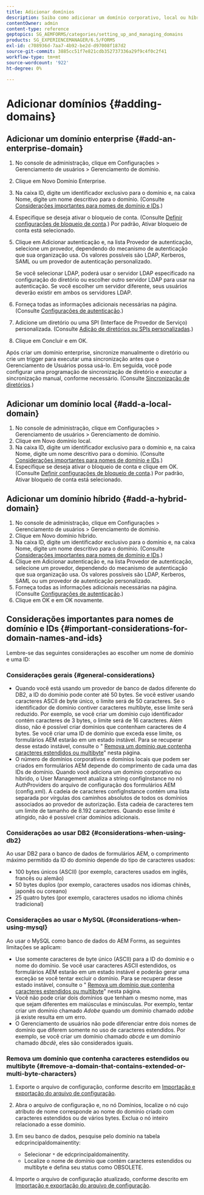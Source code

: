 ```yaml
---
title: Adicionar domínios
description: Saiba como adicionar um domínio corporativo, local ou híbrido usando configurações do Gerenciamento de domínio e considerações gerais para nomes de domínio e IDs.
contentOwner: admin
content-type: reference
geptopics: SG_AEMFORMS/categories/setting_up_and_managing_domains
products: SG_EXPERIENCEMANAGER/6.5/FORMS
exl-id: c708936d-7aa7-4b92-be2d-d97008f187d2
source-git-commit: 3885cc51f7e821cdb352737336a29f9c4f0c2f41
workflow-type: tm+mt
source-wordcount: '922'
ht-degree: 0%

---
```


# Adicionar domínios {#adding-domains}

## Adicionar um domínio enterprise {#add-an-enterprise-domain}

1. No console de administração, clique em Configurações > Gerenciamento de usuários > Gerenciamento de domínio.
1. Clique em Novo Domínio Enterprise.
1. Na caixa ID, digite um identificador exclusivo para o domínio e, na caixa Nome, digite um nome descritivo para o domínio. (Consulte [Considerações importantes para nomes de domínio e IDs](adding-domains.md#important-considerations-for-domain-names-and-ids).)
1. Especifique se deseja ativar o bloqueio de conta. (Consulte [Definir configurações de bloqueio de conta](/help/forms/using/admin-help/configure-account-locking-settings.md#configure-account-locking-settings).) Por padrão, Ativar bloqueio de conta está selecionado.
1. Clique em Adicionar autenticação e, na lista Provedor de autenticação, selecione um provedor, dependendo do mecanismo de autenticação que sua organização usa. Os valores possíveis são LDAP, Kerberos, SAML ou um provedor de autenticação personalizado.

   Se você selecionar LDAP, poderá usar o servidor LDAP especificado na configuração do diretório ou escolher outro servidor LDAP para usar na autenticação. Se você escolher um servidor diferente, seus usuários deverão existir em ambos os servidores LDAP.

1. Forneça todas as informações adicionais necessárias na página. (Consulte [Configurações de autenticação](/help/forms/using/admin-help/configuring-authentication-providers.md#authentication-settings).)
1. Adicione um diretório ou uma SPI (Interface de Provedor de Serviço) personalizada. (Consulte [Adição de diretórios ou SPIs personalizadas](/help/forms/using/admin-help/configuring-directories.md#adding-directories-or-custom-spis).)
1. Clique em Concluir e em OK.

Após criar um domínio enterprise, sincronize manualmente o diretório ou crie um trigger para executar uma sincronização antes que o Gerenciamento de Usuários possa usá-lo. Em seguida, você pode configurar uma programação de sincronização de diretório e executar a sincronização manual, conforme necessário. (Consulte [Sincronização de diretórios](/help/forms/using/admin-help/synchronizing-directories.md#synchronizing-directories).)

## Adicionar um domínio local {#add-a-local-domain}

1. No console de administração, clique em Configurações > Gerenciamento de usuários > Gerenciamento de domínio.
1. Clique em Novo domínio local.
1. Na caixa ID, digite um identificador exclusivo para o domínio e, na caixa Nome, digite um nome descritivo para o domínio. (Consulte [Considerações importantes para nomes de domínio e IDs](adding-domains.md#important-considerations-for-domain-names-and-ids).)
1. Especifique se deseja ativar o bloqueio de conta e clique em OK. (Consulte [Definir configurações de bloqueio de conta](/help/forms/using/admin-help/configure-account-locking-settings.md#configure-account-locking-settings).) Por padrão, Ativar bloqueio de conta está selecionado.

## Adicionar um domínio híbrido {#add-a-hybrid-domain}

1. No console de administração, clique em Configurações > Gerenciamento de usuários > Gerenciamento de domínio.
1. Clique em Novo domínio híbrido.
1. Na caixa ID, digite um identificador exclusivo para o domínio e, na caixa Nome, digite um nome descritivo para o domínio. (Consulte [Considerações importantes para nomes de domínio e IDs](adding-domains.md#important-considerations-for-domain-names-and-ids).)
1. Clique em Adicionar autenticação e, na lista Provedor de autenticação, selecione um provedor, dependendo do mecanismo de autenticação que sua organização usa. Os valores possíveis são LDAP, Kerberos, SAML ou um provedor de autenticação personalizado.
1. Forneça todas as informações adicionais necessárias na página. (Consulte [Configurações de autenticação](/help/forms/using/admin-help/configuring-authentication-providers.md#authentication-settings).)
1. Clique em OK e em OK novamente.

## Considerações importantes para nomes de domínio e IDs {#important-considerations-for-domain-names-and-ids}

Lembre-se das seguintes considerações ao escolher um nome de domínio e uma ID:

### Considerações gerais {#general-considerations}

* Quando você está usando um provedor de banco de dados diferente do DB2, a ID do domínio pode conter até 50 bytes. Se você estiver usando caracteres ASCII de byte único, o limite será de 50 caracteres. Se o identificador de domínio contiver caracteres multibyte, esse limite será reduzido. Por exemplo, se você criar um domínio cujo identificador contém caracteres de 3 bytes, o limite será de 16 caracteres. Além disso, não é possível criar domínios que contenham caracteres de 4 bytes. Se você criar uma ID de domínio que exceda esse limite, os formulários AEM estarão em um estado instável. Para se recuperar desse estado instável, consulte o &quot; [Remova um domínio que contenha caracteres estendidos ou multibyte](adding-domains.md#remove-a-domain-that-contains-extended-or-multi-byte-characters)&quot; nesta página.
* O número de domínios corporativos e domínios locais que podem ser criados em formulários AEM depende do comprimento de cada uma das IDs de domínio. Quando você adiciona um domínio corporativo ou híbrido, o User Management atualiza a string configInstance no nó AuthProviders do arquivo de configuração dos formulários AEM (config.xml). A cadeia de caracteres configInstance contém uma lista separada por vírgulas dos caminhos absolutos de todos os domínios associados ao provedor de autorização. Esta cadeia de caracteres tem um limite de tamanho de 8.192 caracteres. Quando esse limite é atingido, não é possível criar domínios adicionais.

### Considerações ao usar DB2 {#considerations-when-using-db2}

Ao usar DB2 para o banco de dados de formulários AEM, o comprimento máximo permitido da ID do domínio depende do tipo de caracteres usados:

* 100 bytes únicos (ASCII) (por exemplo, caracteres usados em inglês, francês ou alemão)
* 50 bytes duplos (por exemplo, caracteres usados nos idiomas chinês, japonês ou coreano)
* 25 quatro bytes (por exemplo, caracteres usados no idioma chinês tradicional)

### Considerações ao usar o MySQL {#considerations-when-using-mysql}

Ao usar o MySQL como banco de dados do AEM Forms, as seguintes limitações se aplicam:

* Use somente caracteres de byte único (ASCII) para a ID do domínio e o nome do domínio. Se você usar caracteres ASCII estendidos, os formulários AEM estarão em um estado instável e poderão gerar uma exceção se você tentar excluir o domínio. Para se recuperar desse estado instável, consulte o &quot; [Remova um domínio que contenha caracteres estendidos ou multibyte](adding-domains.md#remove-a-domain-that-contains-extended-or-multi-byte-characters)&quot; nesta página.
* Você não pode criar dois domínios que tenham o mesmo nome, mas que sejam diferentes em maiúsculas e minúsculas. Por exemplo, tentar criar um domínio chamado *Adobe* quando um domínio chamado *adobe* já existe resulta em um erro.
* O Gerenciamento de usuários não pode diferenciar entre dois nomes de domínio que diferem somente no uso de caracteres estendidos. Por exemplo, se você criar um domínio chamado *abcde* e um domínio chamado *âbcdè*, eles são considerados iguais.

### Remova um domínio que contenha caracteres estendidos ou multibyte {#remove-a-domain-that-contains-extended-or-multi-byte-characters}

1. Exporte o arquivo de configuração, conforme descrito em [Importação e exportação do arquivo de configuração](/help/forms/using/admin-help/importing-exporting-configuration-file.md#importing-and-exporting-the-configuration-file).
1. Abra o arquivo de configuração e, no nó Domínios, localize o nó cujo atributo de nome corresponde ao nome do domínio criado com caracteres estendidos ou de vários bytes. Exclua o nó inteiro relacionado a esse domínio.
1. Em seu banco de dados, pesquise pelo domínio na tabela edcprincipaldomainentity:

   * Selecionar `*` de edcprincipaldomainentity.
   * Localize o nome de domínio que contém caracteres estendidos ou multibyte e defina seu status como OBSOLETE.

1. Importe o arquivo de configuração atualizado, conforme descrito em [Importação e exportação do arquivo de configuração](/help/forms/using/admin-help/importing-exporting-configuration-file.md#importing-and-exporting-the-configuration-file).
